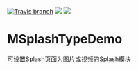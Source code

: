 [![Travis branch](https://img.shields.io/travis/rust-lang/rust/master.svg)](http://blog.csdn.net/huang_yong_)
[![](https://img.shields.io/badge/作者-HuangYong-blue.svg)](http://blog.csdn.net/huang_yong_)
[![](https://img.shields.io/badge/version-1.0.2-orange.svg)](http://blog.csdn.net/huang_yong_)
# MSplashTypeDemo
可设置Splash页面为图片或视频的Splash模块


